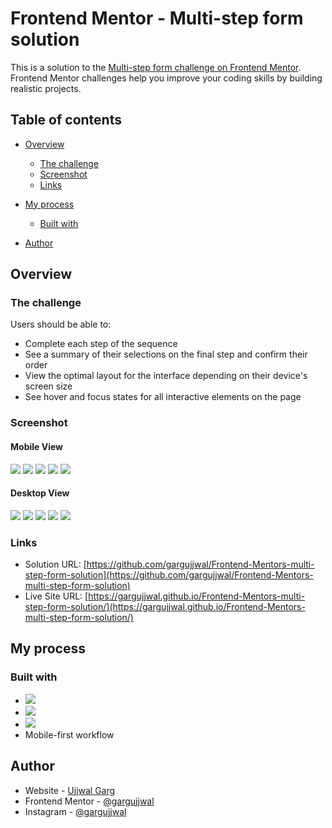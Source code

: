 # Frontend Mentor - Multi-step form solution

This is a solution to
the [Multi-step form challenge on Frontend Mentor](https://www.frontendmentor.io/challenges/multistep-form-YVAnSdqQBJ).
Frontend Mentor challenges help you improve your coding skills by building realistic projects.

## Table of contents

- [Overview](#overview)
    - [The challenge](#the-challenge)
    - [Screenshot](#screenshot)
    - [Links](#links)
- [My process](#my-process)
    - [Built with](#built-with)

- [Author](#author)

## Overview

### The challenge

Users should be able to:

- Complete each step of the sequence
- See a summary of their selections on the final step and confirm their order
- View the optimal layout for the interface depending on their device's screen size
- See hover and focus states for all interactive elements on the page

### Screenshot

#### Mobile View

![](./screenshots/mobile-step-1.png)
![](./screenshots/mobile-step-2.png)
![](./screenshots/mobile-step-3.png)
![](./screenshots/mobile-step-4.png)
![](./screenshots/mobile-thank-you.png)

#### Desktop View

![](./screenshots/desktop-step-1.png)
![](./screenshots/desktop-step-2.png)
![](./screenshots/desktop-step-3.png)
![](./screenshots/desktop-step-4.png)
![](./screenshots/desktop-thank-you.jpg)

### Links

- Solution
  URL: [https://github.com/gargujjwal/Frontend-Mentors-multi-step-form-solution](https://github.com/gargujjwal/Frontend-Mentors-multi-step-form-solution)
- Live Site
  URL: [https://gargujjwal.github.io/Frontend-Mentors-multi-step-form-solution/](https://gargujjwal.github.io/Frontend-Mentors-multi-step-form-solution/)

## My process

### Built with

- ![](https://img.shields.io/badge/React-20232A?style=for-the-badge&logo=react&logoColor=61DAFB)
- ![](https://img.shields.io/badge/Tailwind_CSS-38B2AC?style=for-the-badge&logo=tailwind-css&logoColor=white)
- ![](https://img.shields.io/badge/TypeScript-007ACC?style=for-the-badge&logo=typescript&logoColor=white)
- Mobile-first workflow

## Author

- Website - [Ujjwal Garg](https://github.com/gargujjwal)
- Frontend Mentor - [@gargujjwal](https://www.frontendmentor.io/profile/gargujjwal)
- Instagram - [@gargujjwal](https://www.instagram.com/gargujjwal/)
